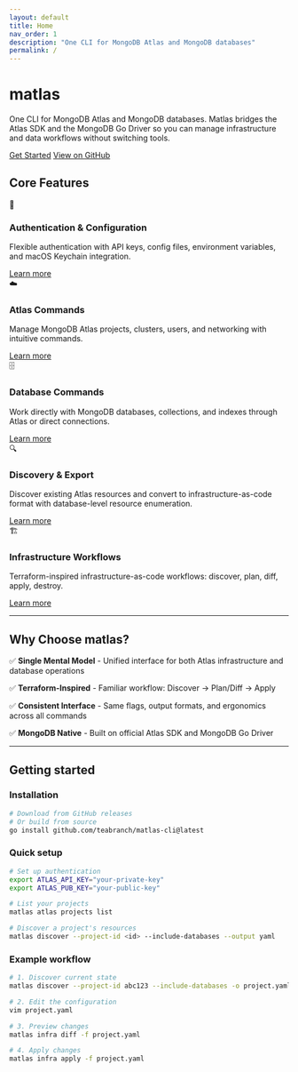 ```yaml
---
layout: default
title: Home
nav_order: 1
description: "One CLI for MongoDB Atlas and MongoDB databases"
permalink: /
---
```


<div class="hero">
  <h1 class="hero-title">matlas</h1>
  <p class="hero-subtitle">One CLI for MongoDB Atlas and MongoDB databases. Matlas bridges the Atlas SDK and the MongoDB Go Driver so you can manage infrastructure and data workflows without switching tools.</p>
  <div class="hero-actions">
    <a href="#getting-started" class="btn btn-primary">Get Started</a>
    <a href="https://github.com/teabranch/matlas-cli" class="btn btn-outline" target="_blank">View on GitHub</a>
  </div>
</div>

## Core Features

<div class="features grid grid-cols-2">
  <div class="card feature">
    <div class="feature-icon">🔐</div>
    <h3 class="feature-title">Authentication & Configuration</h3>
    <p class="feature-description">Flexible authentication with API keys, config files, environment variables, and macOS Keychain integration.</p>
    <a href="{{ '/auth/' | relative_url }}" class="btn btn-outline">Learn more</a>
  </div>
  
  <div class="card feature">
    <div class="feature-icon">☁️</div>
    <h3 class="feature-title">Atlas Commands</h3>
    <p class="feature-description">Manage MongoDB Atlas projects, clusters, users, and networking with intuitive commands.</p>
    <a href="{{ '/atlas/' | relative_url }}" class="btn btn-outline">Learn more</a>
  </div>
  
  <div class="card feature">
    <div class="feature-icon">🗄️</div>
    <h3 class="feature-title">Database Commands</h3>
    <p class="feature-description">Work directly with MongoDB databases, collections, and indexes through Atlas or direct connections.</p>
    <a href="{{ '/database/' | relative_url }}" class="btn btn-outline">Learn more</a>
  </div>
  
  <div class="card feature">
    <div class="feature-icon">🔍</div>
    <h3 class="feature-title">Discovery & Export</h3>
    <p class="feature-description">Discover existing Atlas resources and convert to infrastructure-as-code format with database-level resource enumeration.</p>
    <a href="{{ '/discovery/' | relative_url }}" class="btn btn-outline">Learn more</a>
  </div>
  
  <div class="card feature">
    <div class="feature-icon">🏗️</div>
    <h3 class="feature-title">Infrastructure Workflows</h3>
    <p class="feature-description">Terraform-inspired infrastructure-as-code workflows: discover, plan, diff, apply, destroy.</p>
    <a href="{{ '/infra/' | relative_url }}" class="btn btn-outline">Learn more</a>
  </div>
</div>

---

## Why Choose matlas?

✅ **Single Mental Model** - Unified interface for both Atlas infrastructure and database operations

✅ **Terraform-Inspired** - Familiar workflow: Discover → Plan/Diff → Apply

✅ **Consistent Interface** - Same flags, output formats, and ergonomics across all commands

✅ **MongoDB Native** - Built on official Atlas SDK and MongoDB Go Driver

---

## Getting started

### Installation

```bash
# Download from GitHub releases
# Or build from source
go install github.com/teabranch/matlas-cli@latest
```

### Quick setup

```bash
# Set up authentication
export ATLAS_API_KEY="your-private-key"
export ATLAS_PUB_KEY="your-public-key"

# List your projects
matlas atlas projects list

# Discover a project's resources
matlas discover --project-id <id> --include-databases --output yaml
```

### Example workflow

```bash
# 1. Discover current state
matlas discover --project-id abc123 --include-databases -o project.yaml

# 2. Edit the configuration
vim project.yaml

# 3. Preview changes
matlas infra diff -f project.yaml

# 4. Apply changes
matlas infra apply -f project.yaml
```